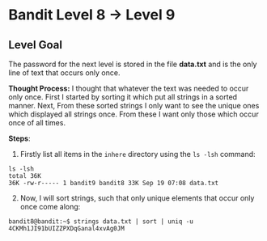 
# Bandit Level 8 → Level 9

## Level Goal

The password for the next level is stored in the file **data.txt** and is the only line of text that occurs only once.

**Thought Process:**
I thought that whatever the text was needed to occur only once. First I started by sorting it which put all strings in a sorted manner. Next, From these sorted strings I only want to see the unique ones which displayed all strings once. From these I want only those which occur once of all times.


**Steps**:

1. Firstly list all items in the `inhere` directory using the `ls -lsh`  command:
```
ls -lsh
total 36K
36K -rw-r----- 1 bandit9 bandit8 33K Sep 19 07:08 data.txt
```

2. Now, I will sort strings, such that only unique elements that occur only once come along:
```
bandit8@bandit:~$ strings data.txt | sort | uniq -u
4CKMh1JI91bUIZZPXDqGanal4xvAg0JM
```

